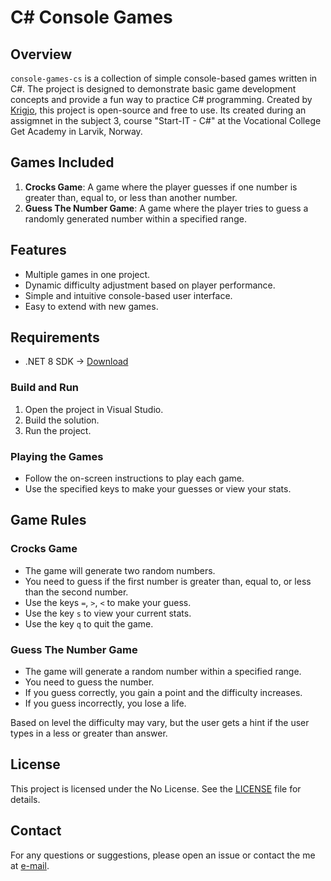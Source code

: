 # C# Console Games

## Overview
`console-games-cs` is a collection of simple console-based games written in C#.
The project is designed to demonstrate basic game development concepts and provide a fun way to practice C# programming.
Created by [Krigjo](), this project is open-source and free to use. 
Its created during an assigmnet in the subject 3, course "Start-IT - C#" at the Vocational College Get Academy in Larvik, Norway.

## Games Included
1. **Crocks Game**: A game where the player guesses if one number is greater than, equal to, or less than another number.
2. **Guess The Number Game**: A game where the player tries to guess a randomly generated number within a specified range.

## Features
- Multiple games in one project.
- Dynamic difficulty adjustment based on player performance.
- Simple and intuitive console-based user interface.
- Easy to extend with new games.

## Requirements
- .NET 8 SDK -> [Download](https://dotnet.microsoft.com/download/dotnet/5.0)

### Build and Run
1. Open the project in Visual Studio.
2. Build the solution.
3. Run the project.

### Playing the Games
- Follow the on-screen instructions to play each game.
- Use the specified keys to make your guesses or view your stats.

## Game Rules

### Crocks Game
- The game will generate two random numbers.
- You need to guess if the first number is greater than, equal to, or less than the second number.
- Use the keys `=`, `>`, `<` to make your guess.
- Use the key `s` to view your current stats.
- Use the key `q` to quit the game.

### Guess The Number Game
- The game will generate a random number within a specified range.
- You need to guess the number.
- If you guess correctly, you gain a point and the difficulty increases.
- If you guess incorrectly, you lose a life.

Based on level the difficulty may vary, but the user gets a hint if the user types in a less or greater than answer.

## License
This project is licensed under the No License. See the [LICENSE](LICENSE) file for details.

## Contact

For any questions or suggestions, please open an issue or contact the me at [e-mail](mailto:krigjo25@outlook.com).